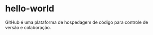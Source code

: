 # hello-world
GitHub é uma plataforma de hospedagem de código para controle de versão e colaboração.
